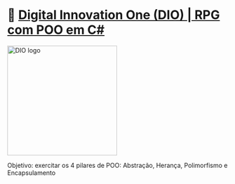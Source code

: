 # 🔗 [Digital Innovation One (DIO) | RPG com POO em C#](https://github.com/elizarp/dio-dotnet-poo-lab-2)
<!--![DIO logo](https://i.imgur.com/mprXgcQ.jpeg)-->
<img src="https://i.imgur.com/mprXgcQ.jpeg" alt="DIO logo" width="250" height="250">

Objetivo: exercitar os 4 pilares de POO: Abstração, Herança, Polimorfismo e Encapsulamento

<img src="https://i.imgur.com/reIpItT.png" alt="" width="" height="">
